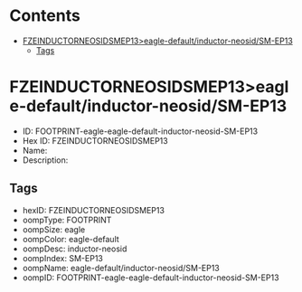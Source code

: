 



Contents
========

* [FZEINDUCTORNEOSIDSMEP13>eagle-default/inductor-neosid/SM-EP13](#fzeinductorneosidsmep13eagle-defaultinductor-neosidsm-ep13)
	* [Tags](#tags)

# FZEINDUCTORNEOSIDSMEP13>eagle-default/inductor-neosid/SM-EP13

- ID: FOOTPRINT-eagle-eagle-default-inductor-neosid-SM-EP13
- Hex ID: FZEINDUCTORNEOSIDSMEP13
- Name: 
- Description: 

## Tags

- hexID: FZEINDUCTORNEOSIDSMEP13
- oompType: FOOTPRINT
- oompSize: eagle
- oompColor: eagle-default
- oompDesc: inductor-neosid
- oompIndex: SM-EP13
- oompName: eagle-default/inductor-neosid/SM-EP13
- oompID: FOOTPRINT-eagle-eagle-default-inductor-neosid-SM-EP13
